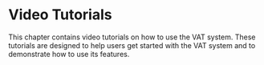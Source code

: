 # Video Tutorials

This chapter contains video tutorials on how to use the VAT system.
These tutorials are designed to help users get started with the VAT system and to demonstrate how to use its features.
